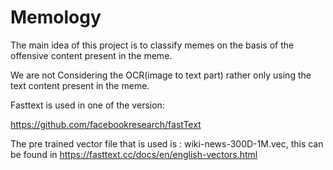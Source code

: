 # Memology

The main idea of this project is to classify memes on the basis of the offensive content present in the meme.

We are not Considering the OCR(image to text part) rather only using the text content present in the meme.

Fasttext is used in one of the version:

https://github.com/facebookresearch/fastText

The pre trained vector file that is used is : wiki-news-300D-1M.vec, this can be found in https://fasttext.cc/docs/en/english-vectors.html
